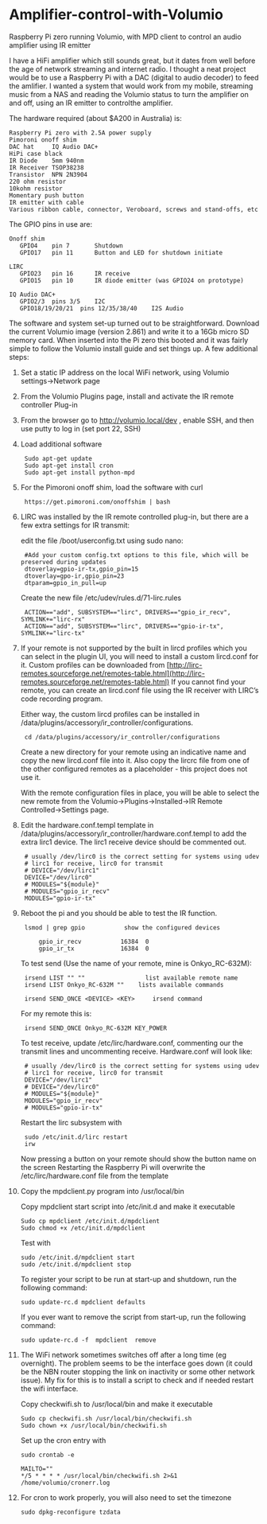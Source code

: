 # Amplifier-control-with-Volumio
Raspberry Pi zero running Volumio, with MPD client to control an audio amplifier using IR emitter

I have a HiFi amplifier which still sounds great, but it dates from well before the age of network streaming and internet radio. I thought a neat project would be to use a Raspberry Pi with a DAC (digital to audio decoder) to feed the amlifier. I wanted a system that would work from my mobile, streaming music from a NAS and reading the Volumio status to  turn the amplifier on and off, using an IR emitter to controlthe amplifier.

The hardware required (about $A200 in Australia) is:
  
	Raspberry Pi zero with 2.5A power supply
	Pimoroni onoff shim
	DAC hat 	IQ Audio DAC+
	HiPi case black
	IR Diode 	5mm 940nm
	IR Receiver	TSOP38238
	Transistor	NPN 2N3904
	220 ohm resistor
	10kohm resistor
	Momentary push button
	IR emitter with cable
	Various ribbon cable, connector, Veroboard, screws and stand-offs, etc
  
The GPIO pins in use are:

	Onoff shim
	   GPIO4	pin 7		Shutdown
	   GPIO17	pin 11		Button and LED for shutdown initiate
	
	LIRC
	   GPIO23	pin 16		IR receive
	   GPIO15	pin 10		IR diode emitter (was GPIO24 on prototype)
	
	IQ Audio DAC+
	   GPIO2/3	pins 3/5	I2C
	   GPIO18/19/20/21	pins 12/35/38/40	I2S Audio

The software and system set-up turned out to be straightforward. Download the current Volumio image (version 2.861) and write it to a 16Gb micro SD memory card. When inserted into the Pi zero this booted and it was fairly simple to follow the Volumio install guide and set things up. A few additional steps:

1. Set a static IP address on the local WiFi network, using Volumio settings->Network page
2. From the Volumio Plugins page, install and activate the IR remote controller Plug-in
3. From the browser go to http://volumio.local/dev , enable SSH, and then use putty to log in (set port 22, SSH)
4. Load additional software

    	Sudo apt-get update
    	Sudo apt-get install cron
    	Sudo apt-get install python-mpd

5. For the Pimoroni onoff shim, load the software with curl

   		https://get.pimoroni.com/onoffshim | bash

6. LIRC was installed by the IR remote controlled plug-in, but there are a few extra settings for IR transmit:
    
	edit the file /boot/userconfig.txt using sudo nano:

		#Add your custom config.txt options to this file, which will be preserved during updates
		dtoverlay=gpio-ir-tx,gpio_pin=15
		dtoverlay=gpo-ir,gpio_pin=23
		dtparam=gpio_in_pull=up
  
 	Create the new file /etc/udev/rules.d/71-lirc.rules 

		ACTION=="add", SUBSYSTEM=="lirc", DRIVERS=="gpio_ir_recv", SYMLINK+="lirc-rx"
		ACTION=="add", SUBSYSTEM=="lirc", DRIVERS=="gpio-ir-tx", SYMLINK+="lirc-tx"
      
7. If your remote is not supported by the built in lircd profiles which you can select in the plugin UI, you will need to install a custom lircd.conf for it. Custom profiles can be downloaded from [http://lirc-remotes.sourceforge.net/remotes-table.html](http://lirc-remotes.sourceforge.net/remotes-table.html)  If you cannot find your remote, you can create an lircd.conf file using the IR receiver with LIRC’s code recording program.

	Either way, the custom lircd profiles can be installed in /data/plugins/accessory/ir_controller/configurations. 

		cd /data/plugins/accessory/ir_controller/configurations

	Create a new directory for your remote using an indicative name and copy the new lircd.conf file into it. Also copy the lircrc file from one of the other configured remotes as a placeholder - this project does not use it.

	With the remote configuration files in place, you will be able to select the new remote from the Volumio->Plugins->Installed->IR Remote Controlled->Settings page.

8. Edit the hardware.conf.templ template in /data/plugins/accessory/ir_controller/hardware.conf.templ to add the extra lirc1 device. The lirc1 receive device should be commented out.

		# usually /dev/lirc0 is the correct setting for systems using udev
		# lirc1 for receive, lirc0 for transmit
		# DEVICE="/dev/lirc1"
		DEVICE="/dev/lirc0"
		# MODULES="${module}"
		# MODULES="gpio_ir_recv"
		MODULES="gpio-ir-tx"

9. Reboot the pi and you should be able to test the IR function.

		lsmod | grep gpio			show the configured devices
		
			gpio_ir_recv           16384  0
			gpio_ir_tx             16384  0

	To test send (Use the name of your remote, mine is Onkyo_RC-632M):

		irsend LIST "" ""		    	  list available remote name
		irsend LIST Onkyo_RC-632M ""	lists available commands
	
		irsend SEND_ONCE <DEVICE> <KEY>	    irsend command

	For my remote this is:

		irsend SEND_ONCE Onkyo_RC-632M KEY_POWER

	To test receive, update /etc/lirc/hardware.conf, commenting our the transmit lines and uncommenting receive. Hardware.conf will look like:

		# usually /dev/lirc0 is the correct setting for systems using udev
		# lirc1 for receive, lirc0 for transmit
		DEVICE="/dev/lirc1"
		# DEVICE="/dev/lirc0"
		# MODULES="${module}"
		MODULES="gpio_ir_recv"
		# MODULES="gpio-ir-tx"

 	Restart the lirc subsystem with

		sudo /etc/init.d/lirc restart
		irw

	Now pressing a button on your remote should show the button name on the screen
	Restarting the Raspberry Pi will overwrite the /etc/lirc/hardware.conf file from the template

10. Copy the mpdclient.py program into /usr/local/bin

    Copy mpdclient start script into /etc/init.d and make it executable

		Sudo cp mpdclient /etc/init.d/mpdclient
		Sudo chmod +x /etc/init.d/mpdclient

    Test with
 
     	sudo /etc/init.d/mpdclient start
    	sudo /etc/init.d/mpdclient stop

    To register your script to be run at start-up and shutdown, run the following command:

      	sudo update-rc.d mpdclient defaults 

    If you ever want to remove the script from start-up, run the following command:

      	sudo update-rc.d -f  mpdclient  remove 

11. The WiFi network sometimes switches off after a long time (eg overnight). The problem seems to be the interface goes down (it could be the NBN router stopping the link on inactivity or some other network issue). My fix for this is to install a script to check and if needed restart the wifi interface.

	Copy checkwifi.sh to /usr/local/bin and make it executable

		Sudo cp checkwifi.sh /usr/local/bin/checkwifi.sh
		Sudo chown +x /usr/local/bin/checkwifi.sh

	Set up the cron entry with

      	sudo crontab -e
        
		MAILTO=""
		*/5 * * * * /usr/local/bin/checkwifi.sh 2>&1 /home/volumio/cronerr.log
      
12. For cron to work properly, you will also need to set the timezone

		sudo dpkg-reconfigure tzdata


